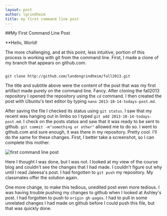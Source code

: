 ```yaml
---
layout: post
author: lgrindheim
title: my first command line post
---
```


##My First Command Line Post

**Hello, World!

The more challenging, and at this point, less intuitive, portion of this process is working with git from the command line. First, I made a clone of my branch that appears on github.com.

```

git clone http://github.com/landongrindheim/fall2013.git

```

The title and subtitle above were the content of the post that was my first artifact made purely on the command line. Fancy. After cloning the fall2013 repository I opened the repository using the `cd` command. I then created the post with Ubuntu's text editor by typing `nano 2013-10-14-todays-post.md`.

After saving the file I checked its status using `git status`. I saw that my recent was hanging out in limbo so I typed `git add 2013-10-14-todays-post.md`. I check on the posts status and saw that it was ready to be sent to github. `git commit -m"something or other"` allowed me to do so. I went to github.com and sure enough, it was there in my repository. Pretty cool. I'll do the same for these changes. First, I better take a screenshot, so I can complete this mother.


![first command line post](http://landonandjana.files.wordpress.com/2013/10/first-command-line.png?w=500&h=375) 

Here I thought I was done, but I was not. I looked at my view of the course blog and couldn't see the changes that I had made. I couldn't figure out why until I read Jaleesa's post. I had forgotten to `git push` my repository. My classmates offer the solution again.

One more change, to make this tedious, unedited post even more tedious. I was having trouble pushing my changes to github when I looked at Ashley's post. I had forgotten to push to `origin gh-pages`. I had to pull in some unrelated changes I had made on github before I could push this file, but that was quickly done.
